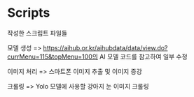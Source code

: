 # Scripts
작성한 스크립트 파일들

모델 생성 => https://aihub.or.kr/aihubdata/data/view.do?currMenu=115&topMenu=100의 AI 모델 코드를 참고하여 일부 수정

이미지 처리 => 스마트폰 이미지 추출 및 이미지 증강


크롤링 => Yolo 모델에 사용할 강아지 눈 이미지 크롤링
